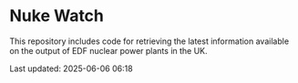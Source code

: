 # Nuke Watch

This repository includes code for retrieving the latest information available on the output of EDF nuclear power plants in the UK.

Last updated: 2025-06-06 06:18